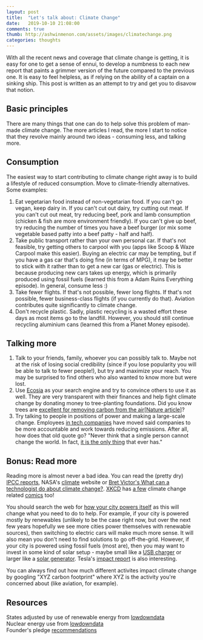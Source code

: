 ```yaml
---
layout: post
title:  "Let's talk about: Climate Change"
date:   2019-10-10 21:08:00
comments: true
thumb: http://ashwinmenon.com/assets/images/climatechange.png
categories: thoughts
---
```


With all the recent news and coverage that climate change is getting, it is easy for one to get a sense of ennui, to develop a numbness to each new report that paints a grimmer version of the future compared to the previous one. It is easy to feel helpless, as if relying on the ability of a captain on a sinking ship. This post is written as an attempt to try and get you to disavow that notion.

## Basic principles
There are many things that one can do to help solve this problem of man-made climate change. The more articles I read, the more I start to notice that they revolve mainly around two ideas - consuming less, and talking more.

## Consumption
The easiest way to start contributing to climate change right away is to build a lifestyle of reduced consumption. Move to climate-friendly alternatives. Some examples:
1. Eat vegetarian food instead of non-vegetarian food. If you can't go vegan, keep dairy in. If you can't cut out dairy, try cutting out meat. If you can't cut out meat, try reducing beef, pork and lamb consumption (chicken & fish are more environment friendly). If you can't give up beef, try reducing the number of times you have a beef burger (or mix some vegetable based patty into a beef patty - half and half).
2. Take public transport rather than your own personal car. If that's not feasible, try getting others to carpool with you (apps like Scoop & Waze Carpool make this easier). Buying an electric car may be tempting, but if you have a gas car that's doing fine (in terms of MPG), it may be better to stick with it rather than to get a new car (gas or electric). This is because producing new cars takes up energy, which is primarily produced using fossil fuels (learned this from a Adam Ruins Everything episode). In general, consume less :)
3. Take fewer flights. If that's not possible, fewer long flights. If that's not possible, fewer business-class flights (if you currently do that). Aviation contributes quite significantly to climate change.
4. Don't recycle plastic. Sadly, plastic recycling is a wasted effort these days as most items go to the landfill. However, you should still continue recycling aluminium cans (learned this from a Planet Money episode).

## Talking more
1. Talk to your friends, family, whoever you can possibly talk to. Maybe not at the risk of losing social credibility (since if you lose popularity you will be able to talk to fewer people!), but try and maximize your reach. You may be surprised to find others who also wanted to know more but were lost.
2. Use [Ecosia](www.ecosia.org) as your search engine and try to convince others to use it as well. They are very transparent with their finances and help fight climate change by donating money to tree-planting foundations. Did you know trees are [excellent for removing carbon from the air](https://blog.ecosia.org/how-trees-reduce-air-pollution-world-environment-day/)[[Nature article](https://www.nature.com/articles/srep29987)]?
3. Try talking to people in positions of power and making a large-scale change. Employees [in tech companies](https://twitter.com/AMZNforClimate) have moved said companies to be more accountable and work towards reducing emissions. After all, how does that old quote go? "Never think that a single person cannot change the world. In fact, [it is the only thing](https://twitter.com/nattyover/status/1175150366033420293) that ever has."

## Bonus: Read more
Reading more is almost never a bad idea. You can read the (pretty dry) [IPCC reports](https://www.ipcc.ch/reports/), NASA's [climate](climate.nasa.gov) website or [Bret Victor's What can a technologist do about climate change?](http://worrydream.com/ClimateChange/). [XKCD](https://xkcd.com/1732/) has [a few](https://xkcd.com/1321/) climate change related [comics](https://xkcd.com/1379/) too!

You should search the web for [how your city powers itself](https://lmgtfy.com/?q=how+does+seattle+get+its+power) as this will change what you need to do to help. For example, if your city is powered mostly by renewables (unlikely to be the case right now, but over the next few years hopefully we see more cities power themselves with renewable sources), then switching to electric cars will make much more sense. It will also mean you don't need to find solutions to go off-the-grid. However, if your city is powered using fossil fuels (most are), then you may want to invest in some kind of solar setup - maybe small like a [USB charger](https://smile.amazon.com/s?k=solar+powered+charger&ref=nb_sb_noss) or larger like a [solar generator](https://smile.amazon.com/s?k=solar+generator+jackery&ref=nb_sb_noss_2). Tesla's [impact report](https://www.tesla.com/ns_videos/tesla-impact-report-2019.pdf) is also interesting.

You can always find out how much different activites impact climate change by googling "XYZ carbon footprint" where XYZ is the activity you're concerned about (like aviation, for example).

## Resources
States adjusted by use of renewable energy from [lowdowndata](https://www.instagram.com/p/B3mxaDFgmAI/)  
Nuclear energy use from [lowdowndata](https://www.instagram.com/p/B4zzOr2g4_r/)  
Founder's pledge [recommendations](https://founderspledge.com/research/fp-climate-change)

